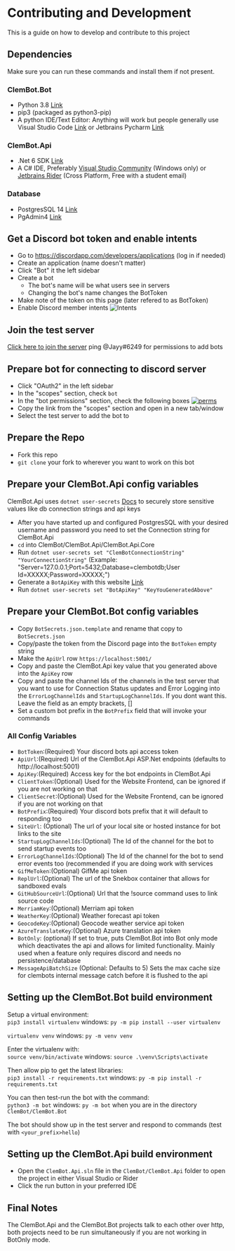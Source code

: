Contributing and Development
============================
This is a guide on how to develop and contribute to this project

## Dependencies
Make sure you can run these commands and install them if not present.
### ClemBot.Bot
* Python 3.8 [Link](https://www.python.org/downloads/release/python-380/)
* pip3 (packaged as python3-pip) 
* A python IDE/Text Editor: Anything will work but people generally use Visual Studio Code [Link](https://code.visualstudio.com/) or Jetbrains Pycharm [Link](https://www.jetbrains.com/pycharm/)

### ClemBot.Api
* .Net 6 SDK [Link](https://dotnet.microsoft.com/download/dotnet/6.0)
* A C# IDE, Preferably [Visual Studio Community](https://visualstudio.microsoft.com/) (Windows only) or [Jetbrains Rider](https://www.jetbrains.com/rider/) (Cross Platform, Free with a student email)

### Database
* PostgresSQL 14 [Link](https://www.postgresql.org/download/)
* PgAdmin4 [Link](https://www.pgadmin.org/download/)

## Get a Discord bot token and enable intents
* Go to https://discordapp.com/developers/applications (log in if needed)
* Create an application (name doesn't matter)
* Click "Bot" it the left sidebar
* Create a bot
  * The bot's name will be what users see in servers
  * Changing the bot's name changes the BotToken
* Make note of the token on this page (later refered to as BotToken)
* Enable Discord member intents ![Intents](https://i.postimg.cc/hhWy9N7W/Screen-Shot-2020-11-06-at-10-30-25-AM.png)


## Join the test server
[Click here to join the server](https://discord.gg/FACu8k4)
ping @Jayy#6249 for permissions to add bots

## Prepare bot for connecting to discord server
* Click "OAuth2" in the left sidebar
* In the "scopes" section, check `bot`
* In the "bot permissions" section, check the following boxes [![perms](https://i.postimg.cc/NFkdvDCY/perms.png)](https://postimg.cc/xNqvKvSF)
* Copy the link from the "scopes" section and open in a new tab/window
* Select the test server to add the bot to

## Prepare the Repo
* Fork this repo
* `git clone` your fork to wherever you want to work on this bot

## Prepare your ClemBot.Api config variables
ClemBot.Api uses `dotnet user-secrets` [Docs](https://docs.microsoft.com/en-us/aspnet/core/security/app-secrets?view=aspnetcore-5.0) to securely store sensitive values like db connection strings and api keys

* After you have started up and configured PostgresSQL with your desired username and password you need to set the Connection string for ClemBot.Api
* `cd` into ClemBot/ClemBot.Api/ClemBot.Api.Core
* Run `dotnet user-secrets set "ClemBotConnectionString" "YourConnectionString"` (Example:  "Server=127.0.0.1;Port=5432;Database=clembotdb;User Id=XXXXX;Password=XXXXX;")
* Generate a `BotApiKey` with this website [Link](https://www.allkeysgenerator.com/Random/Security-Encryption-Key-Generator.aspx)
* Run `dotnet user-secrets set "BotApiKey" "KeyYouGeneratedAbove"`

## Prepare your ClemBot.Bot config variables
* Copy `BotSecrets.json.template` and rename that copy to `BotSecrets.json`
* Copy/paste the token from the Discord page into the `BotToken` empty string
* Make the `ApiUrl` row `https://localhost:5001/`
* Copy and paste the ClemBot.Api key value that you generated above into the `ApiKey` row
* Copy and paste the channel Ids of the channels in the test server that you want to use for Connection Status updates and Error Logging into the `ErrorLogChannelIds` and `StartupLogChannelIds`. If you dont want this. Leave the field as an empty brackets, []
* Set a custom bot prefix in the `BotPrefix` field that will invoke your commands 

### All Config Variables

* `BotToken`:(Required) Your discord bots api access token
* `ApiUrl`:(Required) Url of the ClemBot.Api ASP.Net endpoints (defaults to http://localhost:5001)
* `ApiKey`:(Required) Access key for the bot endpoints in ClemBot.Api
* `ClientToken`:(Optional) Used for the Website Frontend, can be ignored if you are not working on that
* `ClientSecret`:(Optional) Used for the Website Frontend, can be ignored if you are not working on that
* `BotPrefix`:(Required) Your discord bots prefix that it will default to responding too
* `SiteUrl`: (Optional) The url of your local site or hosted instance for bot links to the site
* `StartupLogChannelIds`:(Optional) The Id of the channel for the bot to send startup events too
* `ErrorLogChannelIds`:(Optional) The Id of the channel for the bot to send error events too (recommended if you are doing work with services
* `GifMeToken`:(Optional) GifMe api token
* `ReplUrl`:(Optional) The url of the Snekbox container that allows for sandboxed evals
* `GitHubSourceUrl`:(Optional) Url that the !source command uses to link source code
* `MerriamKey`:(Optional) Merriam api token
* `WeatherKey`:(Optional) Weather forecast api token
* `GeocodeKey`:(Optional) Geocode weather service api token
* `AzureTranslateKey`:(Optional) Azure translation api token
* `BotOnly`: (optional) If set to true, puts ClemBot.Bot into Bot only mode which deactivates the api and allows for limited functionality. Mainly used when a feature only requires discord and needs no persistence/database
* `MessageApiBatchSize` (Optional: Defaults to 5) Sets the max cache size for clembots internal message catch before it is flushed to the api

## Setting up the ClemBot.Bot build environment
Setup a virtual environment:  
`pip3 install virtualenv` windows: `py -m pip install --user virtualenv`

`virtualenv venv`  windows: `py -m venv venv`

Enter the virtualenv with:  
`source venv/bin/activate` windows: `source .\venv\Scripts\activate`

Then allow pip to get the latest libraries:  
`pip3 install -r requirements.txt` windows: `py -m pip install -r requirements.txt`

You can then test-run the bot with the command:  
`python3 -m bot`  windows: `py -m bot`
when you are in the directory `ClemBot/ClemBot.Bot`

The bot should show up in the test server and respond to commands (test with `<your_prefix>hello`)

## Setting up the ClemBot.Api build environment

* Open the `ClemBot.Api.sln` file in the `ClemBot/ClemBot.Api` folder to open the project in either Visual Studio or Rider
* Click the run button in your preferred IDE

## Final Notes
The ClemBot.Api and the ClemBot.Bot projects talk to each other over http, both projects need to be run simultaneously if you are not working in BotOnly mode.
